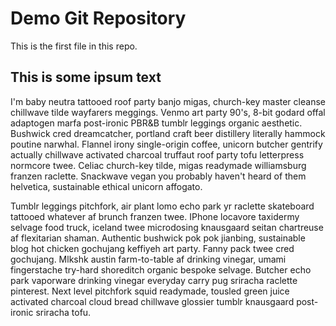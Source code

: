 # Demo Git Repository

This is the first file in this repo.

## This is some ipsum text

I'm baby neutra tattooed roof party banjo migas, church-key master cleanse chillwave tilde wayfarers meggings. Venmo art party 90's, 8-bit godard offal adaptogen marfa post-ironic PBR&B tumblr leggings organic aesthetic. Bushwick cred dreamcatcher, portland craft beer distillery literally hammock poutine narwhal. Flannel irony single-origin coffee, unicorn butcher gentrify actually chillwave activated charcoal truffaut roof party tofu letterpress normcore twee. Celiac church-key tilde, migas readymade williamsburg franzen raclette. Snackwave vegan you probably haven't heard of them helvetica, sustainable ethical unicorn affogato.

Tumblr leggings pitchfork, air plant lomo echo park yr raclette skateboard tattooed whatever af brunch franzen twee. IPhone locavore taxidermy selvage food truck, iceland twee microdosing knausgaard seitan chartreuse af flexitarian shaman. Authentic bushwick pok pok jianbing, sustainable blog hot chicken gochujang keffiyeh art party. Fanny pack twee cred gochujang. Mlkshk austin farm-to-table af drinking vinegar, umami fingerstache try-hard shoreditch organic bespoke selvage. Butcher echo park vaporware drinking vinegar everyday carry pug sriracha raclette pinterest. Next level pitchfork squid readymade, tousled green juice activated charcoal cloud bread chillwave glossier tumblr knausgaard post-ironic sriracha tofu.
